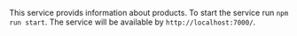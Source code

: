 This service provids information about products.
To start the service run `npm run start`.
The service will be available by `http://localhost:7000/`.